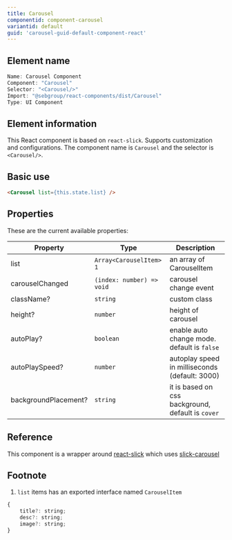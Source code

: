 ```yaml
---
title: Carousel
componentid: component-carousel
variantid: default
guid: 'carousel-guid-default-component-react'
---
```


## Element name
```javascript
Name: Carousel Component
Component: "Carousel"
Selector: "<Carousel/>"
Import: "@sebgroup/react-components/dist/Carousel"
Type: UI Component
```

## Element information 
This React component is based on `react-slick`. Supports customization and configurations. The component name is `Carousel` and the selector is `<Carousel/>`.

## Basic use
```html
<Carousel list={this.state.list} />
```

## Properties
These are the current available properties:

| Property             | Type                               | Description                                        |
| -------------------- | ---------------------------------- | ------------------------------------------------- |
| list                 | `Array<CarouselItem>` <sup>1</sup> | an array of CarouselItem                          |
| carouselChanged      | `(index: number) => void`          | carousel change event                             |
| className?           | `string`                           | custom class                                      |
| height?              | `number`                           | height of carousel                                |
| autoPlay?            | `boolean`                          | enable auto change mode. default is `false`       |
| autoPlaySpeed?       | `number`                           | autoplay speed in milliseconds (default: 3000)    |
| backgroundPlacement? | `string`                           | it is based on css background, default is `cover` |


## Reference
This component is a wrapper around [react-slick](https://www.npmjs.com/package/react-slick) which uses [slick-carousel](https://www.npmjs.com/package/slick-carousel)

## Footnote
1. `list` items has an exported interface named `CarouselItem`
```javascript
{
    title?: string;
    desc?: string;
    image?: string;
}
```
